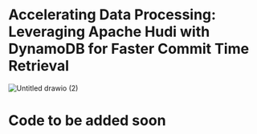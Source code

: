 #  Accelerating Data Processing: Leveraging Apache Hudi with DynamoDB for Faster Commit Time Retrieval


![Untitled drawio (2)](https://github.com/soumilshah1995/-Accelerating-Data-Processing-Leveraging-Apache-Hudi-with-DynamoDB-for-Faster-Commit-Time-Retrieval/assets/39345855/24f5c8d6-b310-4d27-90d5-9787848b2135)

# Code to be added soon
